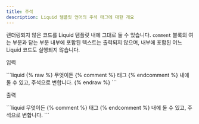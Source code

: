 ```yaml
---
title: 주석
description: Liquid 템플릿 언어의 주석 태그에 대한 개요
---
```


렌더링되지 않은 코드를 Liquid 템플릿 내에 그대로 둘 수 있습니다. `comment` 블록의 여는 부분과 닫는 부분 내부에 포함된 텍스트는 출력되지 않으며, 내부에 포함된 어느 Liquid 코드도 실행되지 않습니다.

<p class="code-label">입력</p>
```liquid
{% raw %}
무엇이든 {% comment %} 태그 {% endcomment %} 내에 둘 수 있고,
주석으로 변합니다.
{% endraw %}
```

<p class="code-label">출력</p>
```liquid
무엇이든 {% comment %} 태그 {% endcomment %} 내에 둘 수 있고,
주석으로 변합니다.
```
